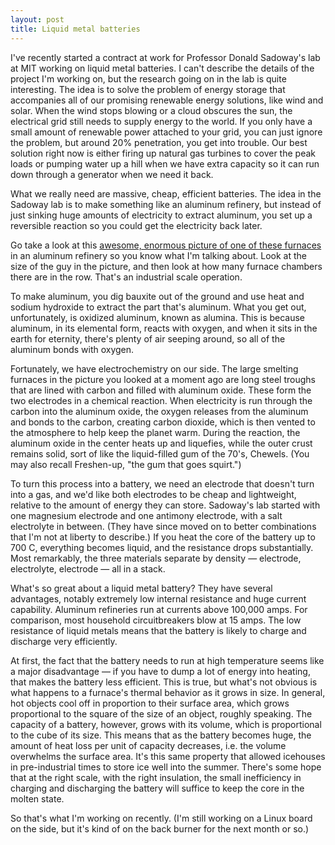 ```yaml
---
layout: post
title: Liquid metal batteries
---
```

I've recently started a contract at work for Professor Donald Sadoway's lab at MIT working on liquid metal batteries. I can't describe the details of the project I'm working on, but the research going on in the lab is quite interesting. The idea is to solve the problem of energy storage that accompanies all of our promising renewable energy solutions, like wind and solar. When the wind stops blowing or a cloud obscures the sun, the electrical grid still needs to supply energy to the world. If you only have a small amount of renewable power attached to your grid, you can just ignore the problem, but around 20% penetration, you get into trouble. Our best solution right now is either firing up natural gas turbines to cover the peak loads or pumping water up a hill when we have extra capacity so it can run down through a generator when we need it back.

What we really need are massive, cheap, efficient batteries. The idea in the Sadoway lab is to make something like an aluminum refinery, but instead of just sinking huge amounts of electricity to extract aluminum, you set up a reversible reaction so you could get the electricity back later.

Go take a look at this [awesome, enormous picture of one of these furnaces][1] in an aluminum refinery so you know what I'm talking about. Look at the size of the guy in the picture, and then look at how many furnace chambers there are in the row. That's an industrial scale operation.

To make aluminum, you dig bauxite out of the ground and use heat and sodium hydroxide to extract the part that's aluminum. What you get out, unfortunately, is oxidized aluminum, known as alumina. This is because aluminum, in its elemental form, reacts with oxygen, and when it sits in the earth for eternity, there's plenty of air seeping around, so all of the aluminum bonds with oxygen.

Fortunately, we have electrochemistry on our side. The large smelting furnaces in the picture you looked at a moment ago are long steel troughs that are lined with carbon and filled with aluminum oxide. These form the two electrodes in a chemical reaction. When electricity is run through the carbon into the aluminum oxide, the oxygen releases from the aluminum and bonds to the carbon, creating carbon dioxide, which is then vented to the atmosphere to help keep the planet warm. During the reaction, the aluminum oxide in the center heats up and liquefies, while the outer crust remains solid, sort of like the liquid-filled gum of the 70's, Chewels. (You may also recall Freshen-up, "the gum that goes squirt.")

To turn this process into a battery, we need an electrode that doesn't turn into a gas, and we'd like both electrodes to be cheap and lightweight, relative to the amount of energy they can store. Sadoway's lab started with one magnesium electrode and one antimony electrode, with a salt electrolyte in between. (They have since moved on to better combinations that I'm not at liberty to describe.) If you heat the core of the battery up to 700 C, everything becomes liquid, and the resistance drops substantially. Most remarkably, the three materials separate by density — electrode, electrolyte, electrode — all in a stack.

What's so great about a liquid metal battery? They have several advantages, notably extremely low internal resistance and huge current capability. Aluminum refineries run at currents above 100,000 amps. For comparison, most household circuitbreakers blow at 15 amps. The low resistance of liquid metals means that the battery is likely to charge and discharge very efficiently.

At first, the fact that the battery needs to run at high temperature seems like a major disadvantage — if you have to dump a lot of energy into heating, that makes the battery less efficient. This is true, but what's not obvious is what happens to a furnace's thermal behavior as it grows in size. In general, hot objects cool off in proportion to their surface area, which grows proportional to the square of the size of an object, roughly speaking. The capacity of a battery, however, grows with its volume, which is proportional to the cube of its size. This means that as the battery becomes huge, the amount of heat loss per unit of capacity decreases, i.e. the volume overwhelms the surface area. It's this same property that allowed icehouses in pre-industrial times to store ice well into the summer. There's some hope that at the right scale, with the right insulation, the small inefficiency in charging and discharging the battery will suffice to keep the core in the molten state.

So that's what I'm working on recently. (I'm still working on a Linux board on the side, but it's kind of on the back burner for the next month or so.)

[1]: http://www.kitimatworksmodernization.com/media/media%20materials/alm2001_7SHigh.jpg